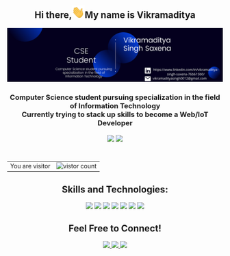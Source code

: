 <h2 align="center"> Hi there,<img src="https://raw.githubusercontent.com/ABSphreak/ABSphreak/master/gifs/Hi.gif" width="30px">My name is Vikramaditya</h2>
<img src="Connor Hamilton (1).png" alt="LinkedIn info">

<br>

<h3><center><b>Computer Science student pursuing specialization in the field of Information Technology</b><br>
<b>Currently trying to stack up skills to become a Web/IoT Developer</b></h3>
</center>
<p align="center">

  <img align="center" src="https://github-readme-stats.vercel.app/api?username=vikramadityasinghs&theme=tokyonight&count_private=true&include_all_commits=true&show_icons=true&custom_title=%23%20GitHub%20Stats%20%E2%9C%85" width="470" />
  
  <img align="center" src="https://github-readme-stats.vercel.app/api/top-langs/?username=vikramadityasinghs&theme=tokyonight&layout=compact&langs_count=10&custom_title=%23%20Most%20Used%20Languages%20%F0%9F%91%A8%F0%9F%8F%BD%E2%80%8D%F0%9F%92%BB" />
</p>
<br>


<table>
  <tr>
    <td>You are visitor</td>
    <td><img src="https://profile-counter.glitch.me/vikramadityasinghs/count.svg" alt="vistor count" height="30" /></td>
  </tr>
</table> 



<h2 align="center">Skills and Technologies: </h2>
<p align="center">
    <img src="https://img.shields.io/badge/C%2B%2B-00599C?style=for-the-badge&logo=c%2B%2B&logoColor=white" />
  <img src="https://img.shields.io/badge/C-00599C?style=for-the-badge&logo=c&logoColor=white" />
  
  <img src="https://img.shields.io/badge/Python-14354C?style=for-the-badge&logo=python&logoColor=white" />
  <img src="https://img.shields.io/badge/SQLite-07405E?style=for-the-badge&logo=sqlite&logoColor=white" />
  <img src="https://img.shields.io/badge/Git-F05032?style=for-the-badge&logo=git&logoColor=white" />
  <img src="https://img.shields.io/badge/Postman-FF6C37?style=for-the-badge&logo=Postman&logoColor=white" />  
  <img src="https://img.shields.io/badge/Visual_Studio_Code-0078D4?style=for-the-badge&logo=visual%20studio%20code&logoColor=white" />

</p>

<h2 align="center">Feel Free to Connect! </h2>
<p align="center">
  <a href="https://www.linkedin.com/in/vikramadityasinghs">
    <img src="https://img.shields.io/badge/LinkedIn-0077B5?style=for-the-badge&logo=linkedin&logoColor=white">
  </a>
  <a href="https://www.instagram.com/vikramadityasinghsaxena">
    <img src="https://img.shields.io/badge/Instagram-FC0938?style=for-the-badge&logo=instagram&logoColor=white" />
  </a>
  <a href="mailto:saxenavikramadityasingh@gmail.com">
    <img src="https://img.shields.io/badge/Gmail-000000?style=for-the-badge&logo=gmail&logoColor=red" />
  </a>
</p>



